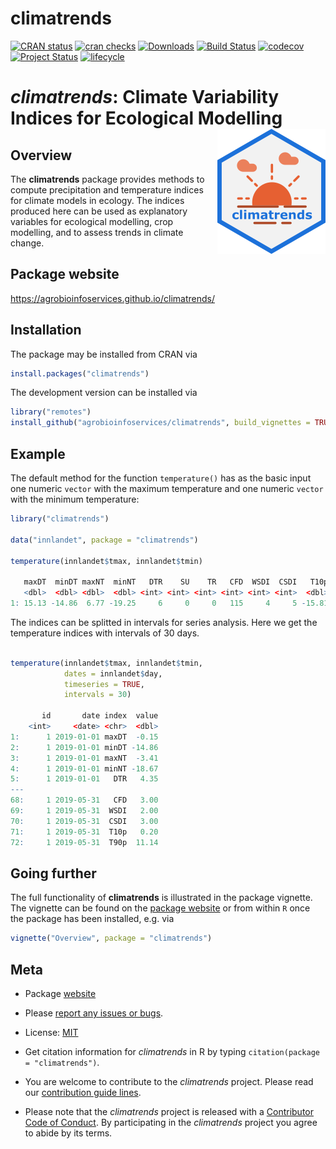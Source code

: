 
# climatrends

<!-- badges: start -->
[![CRAN status](https://www.r-pkg.org/badges/version/climatrends)](https://cran.r-project.org/package=climatrends)
[![cran checks](https://cranchecks.info/badges/worst/climatrends)](https://cran.r-project.org/web/checks/check_results_climatrends.html)
[![Downloads](https://cranlogs.r-pkg.org/badges/climatrends)](https://cran.r-project.org/package=climatrends)
[![Build Status](https://travis-ci.org/agrobioinfoservices/climatrends.svg?branch=master)](https://travis-ci.org/agrobioinfoservices/climatrends)
[![codecov](https://codecov.io/gh/agrobioinfoservices/climatrends/master.svg)](https://codecov.io/github/agrobioinfoservices/climatrends?branch=master)
[![Project Status](https://www.repostatus.org/badges/latest/active.svg)](https://www.repostatus.org/#active)
[![lifecycle](https://img.shields.io/badge/lifecycle-maturing-blue.svg)](https://www.tidyverse.org/lifecycle/#maturing)
<!-- badges: end -->

# *climatrends*: Climate Variability Indices for Ecological Modelling <img align="right" src="man/figures/logo.png">

## Overview

The **climatrends** package provides methods to compute precipitation and temperature indices for climate models in ecology. The indices produced here can be used as explanatory variables for ecological modelling, crop modelling, and to assess trends in climate change.

## Package website

<https://agrobioinfoservices.github.io/climatrends/>

## Installation

The package may be installed from CRAN via

``` r
install.packages("climatrends")
```

The development version can be installed via

``` r
library("remotes")
install_github("agrobioinfoservices/climatrends", build_vignettes = TRUE)
```

## Example

The default method for the function `temperature()` has as the basic input one numeric `vector` with the maximum temperature and one numeric `vector` with the minimum temperature:

```r
library("climatrends")

data("innlandet", package = "climatrends")

temperature(innlandet$tmax, innlandet$tmin)

   maxDT  minDT maxNT  minNT   DTR    SU    TR   CFD  WSDI  CSDI   T10p  T90p
   <dbl>  <dbl> <dbl>  <dbl> <int> <int> <int> <int> <int> <int>  <dbl> <dbl>
1: 15.13 -14.86  6.77 -19.25     6     0     0   115     4     5 -15.81  9.09

```

The indices can be splitted in intervals for series analysis. Here we get the temperature indices with intervals of 30 days.

```r

temperature(innlandet$tmax, innlandet$tmin,
            dates = innlandet$day, 
            timeseries = TRUE, 
            intervals = 30)

       id       date index  value
    <int>     <date> <chr>  <dbl>
1:      1 2019-01-01 maxDT  -0.15
2:      1 2019-01-01 minDT -14.86
3:      1 2019-01-01 maxNT  -3.41
4:      1 2019-01-01 minNT -18.67
5:      1 2019-01-01   DTR   4.35
---                              
68:     1 2019-05-31   CFD   3.00
69:     1 2019-05-31  WSDI   2.00
70:     1 2019-05-31  CSDI   3.00
71:     1 2019-05-31  T10p   0.20
72:     1 2019-05-31  T90p  11.14
```

## Going further

The full functionality of **climatrends** is illustrated in the package vignette. The vignette can be found on the [package website](https://agrobioinfoservices.github.io/climatrends/) or from within `R` once the package has been installed, e.g. via

``` r
vignette("Overview", package = "climatrends")
```

## Meta

  - Package [website](https://agrobioinfoservices.github.io/climatrends/)
  
  - Please [report any issues or bugs](https://github.com/agrobioinfoservices/climatrends/issues).

  - License: [MIT](https://opensource.org/licenses/MIT)

  - Get citation information for *climatrends* in R by typing `citation(package = "climatrends")`.

  - You are welcome to contribute to the *climatrends* project. Please read our [contribution guide lines](CONTRIBUTING.md).

  - Please note that the *climatrends* project is released with a [Contributor Code of Conduct](CODE_OF_CONDUCT.md). By participating in the *climatrends* project you agree to abide by its terms.
